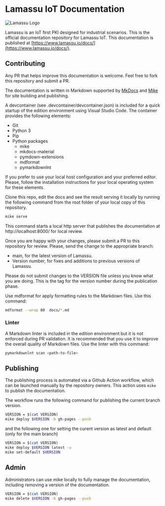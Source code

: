 # Lamassu IoT Documentation

<img src="https://www.lamassu.io/assets/brand/lamassu-brand.png" alt="Lamassu Logo" title="Lamassu" />

Lamassu is an IoT first PKI designed for industrial scenarios. This is the
official documentation repository for Lamassu IoT. This documentation is
published at [https://www.lamassu.io/docs/](https://www.lamassu.io/docs/).

## Contributing

Any PR that helps improve this documentation is welcome. Feel free to fork this
repository and submit a PR.

The documentation is written in Markdown supported by
[MkDocs](https://www.mkdocs.org/) and [Mike](https://github.com/jimporter/mike)
for site building and publishing.

A devcontainer (see .devcontainer/devcontainer.json) is included for a quick
startup of the edition environment using Visual Studio Code. The container
provides the following elements:

- Git
- Python 3
- Pip
- Python packages
  - mike
  - mkdocs-material
  - pymdown-extensions
  - mdformat
  - pymarkdownlnt

If you prefer to use your local host configuration and your preferred editor.
Please, follow the installation instructions for your local operating system for
these elements.

Clone this repo, edit the docs and see the result serving it locally by running
the following command from the root folder of your local copy of this
repository.

```bash
mike serve
```

This command starts a local http server that publishes the documentation at
http://localhost:8000/ for local review.

Once you are happy with your changes, please submit a PR to this repository for
review. Please, send the change to the appropriate branch:

- main, for the latest version of Lamassu.
- Version number, for fixes and additions to previous versions of Lamassu.

Please do not submit changes to the VERSION file unless you know what you are
doing. This is the tag for the version number during the publication phase.

Use mdformat for apply formatting rules to the Markdown files. Use this command:

```bash
mdformat --wrap 80  docs/*.md
```

### Linter
A Markdown linter is included in the edition environment but it is not enforced during PR validation. It is recommended that you use it to improve the overall quality of Markdown files. Use the linter with this command:

```bash
pymarkdownlnt scan <path-to-file>
```

## Publishing

The publishing process is automated via a Github Action workflow, which can be
launched manually by the repository owners. This action uses `mike` to publish
the documentation.

The workflow runs the following command for publishing the current branch
version.

```bash
VERSION = $(cat VERSION)
mike deploy $VERSION -b gh-pages --push
```

and the following one for setting the curent version as latest and default (only
for the main branch)

```bash
VERSION = $(cat VERSION)
mike deploy $VERSION latest -u
mike set-default $VERSION
```

## Admin

Administrators can use mike locally to fully manage the documentation, including
removing a version of the documentation.

```bash
VERSION = $(cat VERSION)
mike delete $VERSION -b gh-pages --push
```

